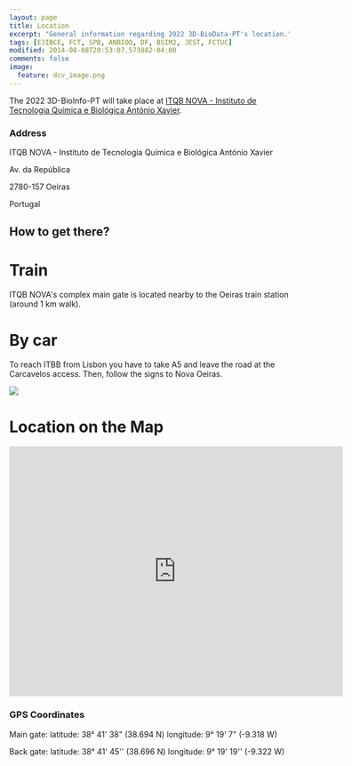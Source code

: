 ```yaml
---
layout: page
title: Location
excerpt: "General information regarding 2022 3D-BioData-PT's location."
tags: [EJIBCE, FCT, SPB, ANBIOQ, DF, BSIM2, JEST, FCTUC]
modified: 2014-08-08T20:53:07.573882-04:00
comments: false
image:
  feature: dcv_image.png
---
```

The 2022 3D-BioInfo-PT will take place at [ITQB NOVA - Instituto de Tecnologia Química e Biológica António Xavier](https://www.itqb.unl.pt/).

### Address
ITQB NOVA - Instituto de Tecnologia Química e Biológica António Xavier

Av. da República

2780-157 Oeiras

Portugal

## How to get there?

# Train

ITQB NOVA's complex main gate is located nearby to the Oeiras train station (around 1 km walk).  

# By car

To reach ITBB from Lisbon you have to take A5 and leave the road at the Carcavelos access. Then, follow the signs to Nova Oeiras.

<img src="https://www.itqb.unl.pt/contacts/mapa.jpg">

# Location on the Map
<iframe src="https://maps.google.com/maps?q=ITQB%20NOVA&t=&z=13&ie=UTF8&iwloc=&output=embed" width="600" height="450" style="border:0;" allowfullscreen="" loading="lazy"></iframe>

### GPS Coordinates
Main gate:
latitude: 38° 41' 38" (38.694 N) 
longitude: 9° 19' 7" (-9.318 W) 

Back gate:
latitude: 38° 41' 45'' (38.696 N)
longitude: 9° 19' 19'' (-9.322 W)
